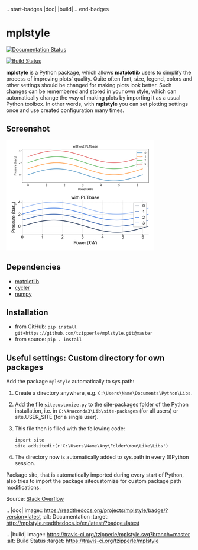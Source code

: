 .. start-badges
|doc| |build|
.. end-badges

# mplstyle

[![Documentation Status](https://readthedocs.org/projects/mplstyle/badge/?version=latest)](http://mplstyle.readthedocs.io/en/latest/?badge=latest)

[![Build Status](https://travis-ci.org/tzipperle/mplstyle.svg?branch=master)](https://travis-ci.org/tzipperle/mplstyle)

**mplstyle** is a Python package, which allows **matplotlib** users to simplify the process of improving plots' quality. Quite often font, size, legend, colors and other settings should be changed for making plots look better. Such changes can be remembered and stored in your own style, which can automatically change the way of making plots by importing it as a usual Python toolbox. In other words, with **mplstyle** you can set plotting settings once and use created configuration many times.

## Screenshot
<a href="docs/img/with_without.png"><img src="docs/img/with_without.png" alt="Plotting changes by applying **PLTbase** class" style="width:400px">
</a>

## Dependencies
  - [matplotlib](http://matplotlib.org/)
  - [cycler](http://matplotlib.org/cycler/)
  - [numpy](http://www.numpy.org/)
  
## Installation
  - from GitHub: `pip install git+https://github.com/tzipperle/mplstyle.git@master`
  - from source: `pip . install`

## Useful settings: Custom directory for own packages

Add the package `mplstyle` automatically to sys.path:

  1. Create a directory anywhere, e.g. `C:\Users\Name\Documents\Python\Libs`.
  2. Add the file `sitecustomize.py` to the site-packages folder of the Python installation, i.e. in `C:\Anaconda3\Lib\site-packages` (for all users) or site.USER_SITE (for a single user).
  3. This file then is filled with the following code:

      ```
      import site
      site.addsitedir(r'C:\Users\Name\Any\Folder\You\Like\Libs')
      ```

  4. The directory now is automatically added to sys.path in every (I)Python session.

Package site, that is automatically imported during every start of Python, also tries to import the package sitecustomize for custom package path modifications.

Source: [Stack Overflow](http://stackoverflow.com/q/17806673/2375855)

.. |doc| image:: https://readthedocs.org/projects/mplstyle/badge/?version=latest
        :alt: Documentation
        :target: http://mplstyle.readthedocs.io/en/latest/?badge=latest

.. |build| image:: https://travis-ci.org/tzipperle/mplstyle.svg?branch=master
        :alt: Build Status
        :target: https://travis-ci.org/tzipperle/mplstyle

